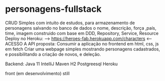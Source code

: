# personagens-fullstack

CRUD Simples com intuito de estudos, para armazenamento de personagens salvando no banco de dados o nome, descrição, força ,país, time, imagem
construido com base em DDD, Repository, Service, Resource
Deploy no Heroku: -->  https://heroes-fab.herokuapp.com/characters  <-- ACESSO A API
proposta: Consumir a aplicação no frontend em html, css, js em fetch
Criar uma webpage simples mostrando personagens cadastrados, e possibilitando a criação de novos, e deleção.

Backend:
Java 11
IntelliJ
Maven 
H2 
Postgreesql
Heroku

front
(em desenvolvimento) still




